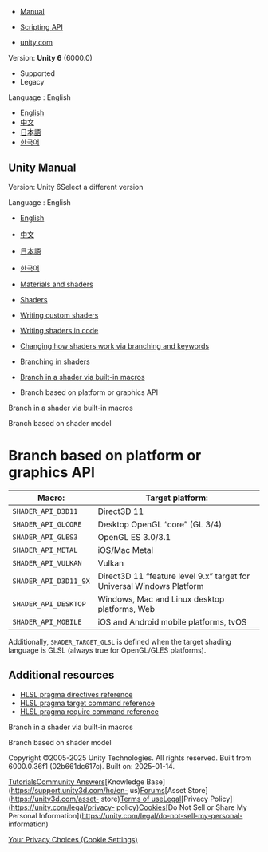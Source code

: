 [](https://docs.unity3d.com)

  * [Manual](../Manual/index.html)
  * [Scripting API](../ScriptReference/index.html)

  * [unity.com](https://unity.com/)

Version: **Unity 6** (6000.0)

  * Supported
  * Legacy

Language : English

  * [English](/Manual/shader-branching-api.html)
  * [中文](/cn/current/Manual/shader-branching-api.html)
  * [日本語](/ja/current/Manual/shader-branching-api.html)
  * [한국어](/kr/current/Manual/shader-branching-api.html)

[](https://docs.unity3d.com)

## Unity Manual

Version: Unity 6Select a different version

Language : English

  * [English](/Manual/shader-branching-api.html)
  * [中文](/cn/current/Manual/shader-branching-api.html)
  * [日本語](/ja/current/Manual/shader-branching-api.html)
  * [한국어](/kr/current/Manual/shader-branching-api.html)

  * [Materials and shaders](materials-and-shaders.html)
  * [Shaders](Shaders.html)
  * [Writing custom shaders](writing-custom-shaders.html)
  * [Writing shaders in code](shader-writing.html)
  * [Changing how shaders work via branching and keywords](SL-MultipleProgramVariants.html)
  * [Branching in shaders](shader-branching.html)
  * [Branch in a shader via built-in macros](shader-branching-built-in-macros.html)
  * Branch based on platform or graphics API

[](shader-branching-built-in-macros.html)

Branch in a shader via built-in macros

[](shader-branching-shader-model.html)

Branch based on shader model

# Branch based on platform or graphics API

**Macro:** | **Target platform:**  
---|---  
`SHADER_API_D3D11` | Direct3D 11  
`SHADER_API_GLCORE` | Desktop OpenGL “core” (GL 3/4)  
`SHADER_API_GLES3` | OpenGL ES 3.0/3.1  
`SHADER_API_METAL` | iOS/Mac Metal  
`SHADER_API_VULKAN` | Vulkan  
`SHADER_API_D3D11_9X` | Direct3D 11 “feature level 9.x” target for Universal Windows Platform  
`SHADER_API_DESKTOP` | Windows, Mac and Linux desktop platforms, Web  
`SHADER_API_MOBILE` | iOS and Android mobile platforms, tvOS  
  
Additionally, `SHADER_TARGET_GLSL` is defined when the target shading language
is GLSL (always true for OpenGL/GLES platforms).

## Additional resources

  * [HLSL pragma directives reference](SL-PragmaDirectives.html)
  * [HLSL pragma target command reference](SL-Pragma-target.html)
  * [HLSL pragma require command reference](SL-Pragma-require.html)

[](shader-branching-built-in-macros.html)

Branch in a shader via built-in macros

[](shader-branching-shader-model.html)

Branch based on shader model

Copyright ©2005-2025 Unity Technologies. All rights reserved. Built from
6000.0.36f1 (02b661dc617c). Built on: 2025-01-14.

[Tutorials](https://learn.unity.com/)[Community
Answers](https://answers.unity3d.com)[Knowledge
Base](https://support.unity3d.com/hc/en-
us)[Forums](https://forum.unity3d.com)[Asset Store](https://unity3d.com/asset-
store)[Terms of
use](https://docs.unity3d.com/Manual/TermsOfUse.html)[Legal](https://unity.com/legal)[Privacy
Policy](https://unity.com/legal/privacy-
policy)[Cookies](https://unity.com/legal/cookie-policy)[Do Not Sell or Share
My Personal Information](https://unity.com/legal/do-not-sell-my-personal-
information)

[Your Privacy Choices (Cookie Settings)](javascript:void\(0\);)

